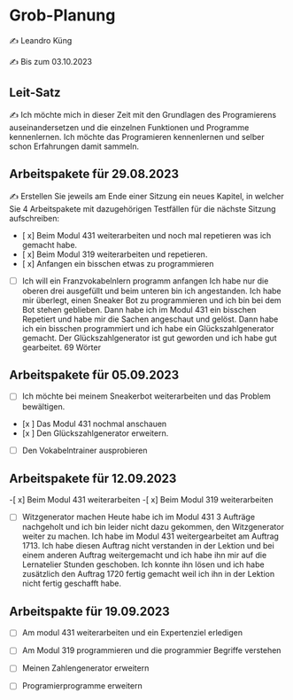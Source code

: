 # Grob-Planung

✍️ Leandro Küng

✍️ Bis zum 03.10.2023

## Leit-Satz

✍️ Ich möchte mich in dieser Zeit mit den Grundlagen des Programierens auseinandersetzen und die einzelnen Funktionen und Programme kennenlernen. Ich möchte das Programieren kennenlernen und selber schon Erfahrungen damit sammeln.

## Arbeitspakete für 29.08.2023

✍️ Erstellen Sie jeweils am Ende einer Sitzung ein neues Kapitel, in welcher Sie 4 Arbeitspakete mit dazugehörigen Testfällen für die nächste Sitzung aufschreiben:

- [ x] Beim Modul 431 weiterarbeiten und noch mal repetieren was ich gemacht habe.
- [ x] Beim  Modul 319 weiterarbeiten und repetieren.
- [ x] Anfangen ein bisschen etwas zu programmieren
- [ ] Ich will ein Franzvokabelnlern programm anfangen
Ich habe nur die oberen drei ausgefüllt und beim unteren bin ich angestanden. Ich habe mir überlegt, einen Sneaker Bot zu programmieren und ich bin bei dem Bot stehen geblieben. Dann habe ich im Modul 431 ein bisschen Repetiert und habe mir die Sachen angeschaut und gelöst. Dann habe ich ein bisschen programmiert und ich habe ein Glückszahlgenerator gemacht. Der Glückszahlgenerator ist gut geworden und ich habe gut gearbeitet.
69 Wörter

## Arbeitspakete für 05.09.2023

- [ ] Ich möchte bei meinem Sneakerbot weiterarbeiten und das Problem bewältigen.
- [x ] Das Modul 431 nochmal anschauen
- [x ] Den Glückszahlgenerator erweitern.
- [ ] Den Vokabelntrainer ausprobieren

 ## Arbeitspakete für 12.09.2023
-[ x] Beim Modul 431 weiterarbeiten
-[ x] Beim Modul 319 weiterarbeiten
-[ ] Witzgenerator machen
Heute habe ich im Modul 431 3 Aufträge nachgeholt und ich bin leider nicht dazu gekommen, den Witzgenerator weiter zu machen. 
Ich habe im Modul 431 weitergearbeitet am Auftrag 1713. Ich habe diesen Auftrag nicht verstanden in der Lektion und bei einem anderen Auftrag weitergemacht und ich habe ihn mir
auf die Lernatelier Stunden geschoben. Ich konnte ihn lösen und ich habe zusätzlich den Auftrag 1720 fertig gemacht weil ich ihn in der Lektion nicht fertig geschafft habe.

 ## Arbeitspakte für 19.09.2023
 - [ ] Am modul 431 weiterarbeiten und ein Expertenziel erledigen
 - [ ] Am Modul 319 programmieren und die programmier Begriffe verstehen
 - [ ] Meinen Zahlengenerator erweitern
 - [ ] Programierprogramme erweitern
       
      
